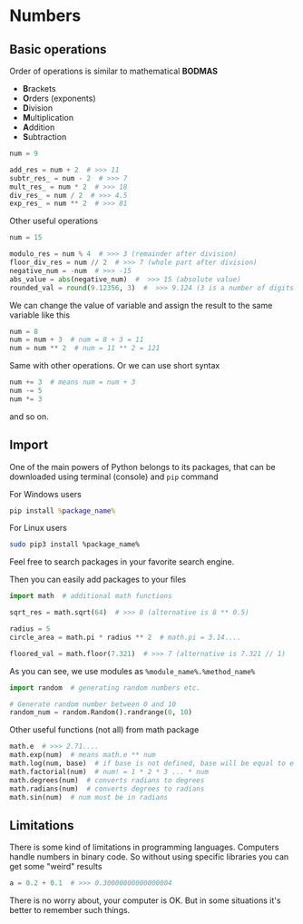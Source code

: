 # Numbers

## Basic operations

Order of operations is similar to mathematical **BODMAS**

- **B**rackets
- **O**rders (exponents)
- **D**ivision
- **M**ultiplication
- **A**ddition
- **S**ubtraction

```python
num = 9

add_res = num + 2  # >>> 11
subtr_res_ = num - 2  # >>> 7
mult_res_ = num * 2  # >>> 18
div_res_ = num / 2  # >>> 4.5
exp_res_ = num ** 2  # >>> 81
```

Other useful operations

```python
num = 15

modulo_res = num % 4  # >>> 3 (remainder after division)
floor_div_res = num // 2  # >>> 7 (whole part after division)
negative_num = -num  # >>> -15
abs_value = abs(negative_num)  #  >>> 15 (absolute value)
rounded_val = round(9.12356, 3)  #  >>> 9.124 (3 is a number of digits after point)
```

We can change the value of variable and assign the result to the same variable like this

```python
num = 8
num = num + 3  # num = 8 + 3 = 11
num = num ** 2  # num = 11 ** 2 = 121
```

Same with other operations. Or we can use short syntax

```python
num += 3  # means num = num + 3
num -= 5
num *= 3
```

and so on.

## Import

One of the main powers of Python belongs to its packages, that can be downloaded using terminal (console) and `pip` command

For Windows users

```cmd
pip install %package_name%
```

For Linux users

```bash
sudo pip3 install %package_name%
```

Feel free to search packages in your favorite search engine.

Then you can easily add packages to your files

```python
import math  # additional math functions

sqrt_res = math.sqrt(64)  # >>> 8 (alternative is 8 ** 0.5)

radius = 5
circle_area = math.pi * radius ** 2  # math.pi = 3.14....

floored_val = math.floor(7.321)  # >>> 7 (alternative is 7.321 // 1)
```

As you can see, we use modules as `%module_name%.%method_name%`

```python
import random  # generating random numbers etc.

# Generate random number between 0 and 10
random_num = random.Random().randrange(0, 10)
```

Other useful functions (not all) from math package

```python
math.e  # >>> 2.71....
math.exp(num)  # means math.e ** num
math.log(num, base)  # if base is not defined, base will be equal to e
math.factorial(num)  # num! = 1 * 2 * 3 ... * num
math.degrees(num)  # converts radians to degrees
math.radians(num)  # converts degrees to radians
math.sin(num)  # num must be in radians
```

## Limitations

There is some kind of limitations in programming languages. Computers handle numbers in binary code. So without using specific libraries you can get some "weird" results

```python
a = 0.2 + 0.1  # >>> 0.30000000000000004
```

There is no worry about, your computer is OK. But in some situations it's better to remember such things.